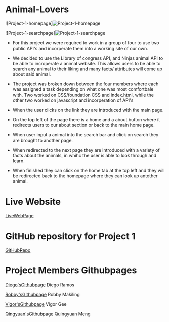 # Animal-Lovers

![Project-1-homepage]![Project-1-homepage](https://user-images.githubusercontent.com/128023854/236110792-3b8935bd-1c30-4b49-bc82-da9d386a4fa8.png)

![Project-1-searchpage]![Project-1-searchpage](https://user-images.githubusercontent.com/128023854/236110829-c66e1ec7-e883-46c0-b188-b0dccc315dff.png)

* For this project we were required to work in a group of four to use two public API's and incorperate them into a working site of our own.

* We decided to use the Library of congress API, and Ninjas animal API to be able to incroperate a animal website. This allows users to be able to search any animal to their liking and many facts/ attributes will come up about said animal.

* The project was broken down between the four members where each was assigned a task depending on what one was most comfortbale with. Two worked on CSS/foundation CSS and index.html, while the other two worked on javascript and incorperation of API's

* When the user clicks on the link they are introduced with the main page.

* On the top  left of the page there is a home and a about button where it redirects users to our about section or back to the main home page.

* When user input a animal into the search bar and click on search they are brought to another page.

* When redirected to the next page they are introduced with a variety of facts about the animals, in whihc the user is able to look through and learn. 

* When finished they can click on the home tab at the top left and they will be redirected back to the homepage where they can look up antother animal.

# Live Website
[LiveWebPage](https://rdiego56.github.io/Animal-Lovers/)

# GitHub repository for Project 1
[GitHubRepo](https://github.com/rdiego56/Pet-Lovers)

# Project Members Githubpages
[Diego'sGithubpage](https://github.com/rdiego56)
Diego Ramos

[Robby'sGithubpage](https://github.com/jzerobby)
Robby Makiling

[Vigor'sGithubpage](https://github.com/vigorgee123)
Vigor Gee

[Qingyuan'sGithubpage](https://github.com/MartinMeng1)
Quingyuan Meng

